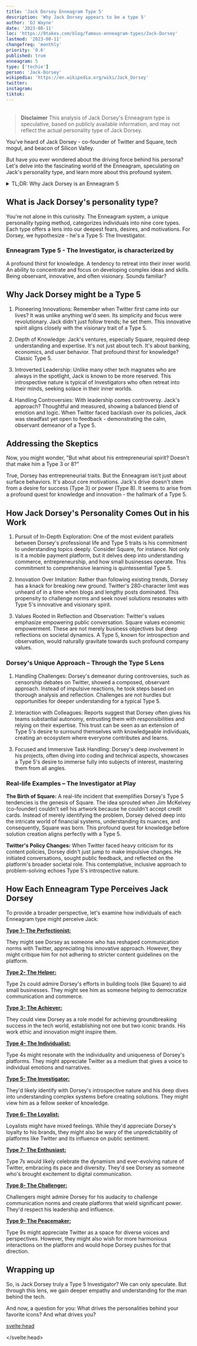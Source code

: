 ```yaml
---
title: 'Jack Dorsey Enneagram Type 5'
description: 'Why Jack Dorsey appears to be a type 5'
author: 'DJ Wayne'
date: '2023-08-11'
loc: 'https://9takes.com/blog/famous-enneagram-types/Jack-Dorsey'
lastmod: '2023-08-11'
changefreq: 'monthly'
priority: '0.6'
published: true
enneagram: 5
type: ['techie']
person: 'Jack-Dorsey'
wikipedia: 'https://en.wikipedia.org/wiki/Jack_Dorsey'
twitter:
instagram:
tiktok:
---
```


<script>
	import  PopCard  from "../../../lib/components/atoms/PopCard.svelte";
</script>

<div
	style="display: flex;
    justify-content: center;
    margin: 1rem 0;
	"
>
	<PopCard
		image={`/types/5s/${'Jack-Dorsey'}.webp`}
		showIcon={false}
		enneagramType="5"
		displayText="Jack Dorsey"
		subtext=""
	/>
</div>

> **Disclaimer** This analysis of Jack Dorsey's Enneagram type is speculative, based on publicly available information, and may not reflect the actual personality type of Jack Dorsey.

<p class="firstLetter">You've heard of Jack Dorsey - co-founder of Twitter and Square, tech mogul, and beacon of Silicon Valley. </p>

But have you ever wondered about the driving force behind his persona? Let's delve into the fascinating world of the Enneagram, speculating on Jack's personality type, and learn more about this profound system.

<details>
<summary class="accordion">TL;DR: Why Jack Dorsey is an Enneagram 5</summary>
<div class="panel">
<ul>
<li><b>Innovative Visionary:</b> When we think of Jack Dorsey, the groundbreaking platforms Twitter and Square come to mind. These aren't mere tech products but reflections of Dorsey's Type 5 trait: an innovative, pioneering spirit that seeks to understand and reshape existing norms.</li>
<li><b>The Deep Thinker:</b> Beneath the surface, Dorsey's inner world is likely a hub of introspection and deep reflection. As a possible Type 5, he may often retreat into his thoughts, pondering over complex problems, seeking profound knowledge, and strategizing innovative solutions even in mundane daily scenarios.</li>
<li><b>Twitter Policy Debates:</b> Dorsey's handling of Twitter's content policies has been a point of contention. This controversy might mirror a Type 5's childhood wounds of feeling incapable or inadequate, leading to a deep-seated fear of being overwhelmed. Dorsey's introspective, calculated approach to feedback could be his way of seeking clarity and understanding, a trait many Type 5s exhibit. We're nudged to empathize, understanding that behind corporate decisions might lie personal fears and insecurities.</li>
<li><b>Core Motivation:</b> Everything Dorsey does, from his ventures to his leadership style, seems to spring from a thirst for knowledge and a desire to be competent. This aligns with the core motivation of a Type 5: seeking understanding, mastering complexities, and ensuring they're well-equipped intellectually to navigate the world.</li>
</ul>
  </div>
</details>

## What is Jack Dorsey's personality type?

You're not alone in this curiosity. The Enneagram system, a unique personality typing method, categorizes individuals into nine core types. Each type offers a lens into our deepest fears, desires, and motivations. For Dorsey, we hypothesize - he's a Type 5: The Investigator.

### Enneagram Type 5 - The Investigator, is characterized by

A profound thirst for knowledge.
A tendency to retreat into their inner world.
An ability to concentrate and focus on developing complex ideas and skills.
Being observant, innovative, and often visionary.
Sounds familiar?

## Why Jack Dorsey might be a Type 5

1. Pioneering Innovations:
   Remember when Twitter first came into our lives? It was unlike anything we'd seen. Its simplicity and focus were revolutionary. Jack didn't just follow trends; he set them. This innovative spirit aligns closely with the visionary trait of a Type 5.

1. Depth of Knowledge:
   Jack's ventures, especially Square, required deep understanding and expertise. It's not just about tech. It's about banking, economics, and user behavior. That profound thirst for knowledge? Classic Type 5.

1. Introverted Leadership:
   Unlike many other tech magnates who are always in the spotlight, Jack is known to be more reserved. This introspective nature is typical of Investigators who often retreat into their minds, seeking solace in their inner worlds.

1. Handling Controversies:
   With leadership comes controversy. Jack's approach? Thoughtful and measured, showing a balanced blend of emotion and logic. When Twitter faced backlash over its policies, Jack was steadfast yet open to feedback - demonstrating the calm, observant demeanor of a Type 5.

## Addressing the Skeptics

Now, you might wonder, "But what about his entrepreneurial spirit? Doesn't that make him a Type 3 or 8?"

True, Dorsey has entrepreneurial traits. But the Enneagram isn't just about surface behaviors. It's about core motivations. Jack's drive doesn't stem from a desire for success (Type 3) or power (Type 8). It seems to arise from a profound quest for knowledge and innovation - the hallmark of a Type 5.

## How Jack Dorsey's Personality Comes Out in his Work

1. Pursuit of In-Depth Exploration:
   One of the most evident parallels between Dorsey's professional life and Type 5 traits is his commitment to understanding topics deeply. Consider Square, for instance. Not only is it a mobile payment platform, but it delves deep into understanding commerce, entrepreneurship, and how small businesses operate. This commitment to comprehensive learning is quintessential Type 5.

2. Innovation Over Imitation:
   Rather than following existing trends, Dorsey has a knack for breaking new ground. Twitter's 280-character limit was unheard of in a time when blogs and lengthy posts dominated. This propensity to challenge norms and seek novel solutions resonates with Type 5's innovative and visionary spirit.

3. Values Rooted in Reflection and Observation:
   Twitter's values emphasize empowering public conversation. Square values economic empowerment. These are not merely business objectives but deep reflections on societal dynamics. A Type 5, known for introspection and observation, would naturally gravitate towards such profound company values.

### Dorsey's Unique Approach – Through the Type 5 Lens

1. Handling Challenges:
   Dorsey's demeanor during controversies, such as censorship debates on Twitter, showed a composed, observant approach. Instead of impulsive reactions, he took steps based on thorough analysis and reflection. Challenges are not hurdles but opportunities for deeper understanding for a typical Type 5.

2. Interaction with Colleagues:
   Reports suggest that Dorsey often gives his teams substantial autonomy, entrusting them with responsibilities and relying on their expertise. This trust can be seen as an extension of Type 5's desire to surround themselves with knowledgeable individuals, creating an ecosystem where everyone contributes and learns.

3. Focused and Immersive Task Handling:
   Dorsey's deep involvement in his projects, often diving into coding and technical aspects, showcases a Type 5's desire to immerse fully into subjects of interest, mastering them from all angles.

### Real-life Examples – The Investigator at Play

**The Birth of Square:** A real-life incident that exemplifies Dorsey's Type 5 tendencies is the genesis of Square. The idea sprouted when Jim McKelvey (co-founder) couldn't sell his artwork because he couldn't accept credit cards. Instead of merely identifying the problem, Dorsey delved deep into the intricate world of financial systems, understanding its nuances, and consequently, Square was born. This profound quest for knowledge before solution creation aligns perfectly with a Type 5.

**Twitter's Policy Changes:** When Twitter faced heavy criticism for its content policies, Dorsey didn't just jump to make impulsive changes. He initiated conversations, sought public feedback, and reflected on the platform's broader societal role. This contemplative, inclusive approach to problem-solving echoes Type 5's introspective nature.

## How Each Enneagram Type Perceives Jack Dorsey

To provide a broader perspective, let's examine how individuals of each Enneagram type might perceive Jack:

<article>
	<a href="/blog/enneagram/enneagram-type-1"><b>Type 1- The Perfectionist:</b></a>
  <p>They might see Dorsey as someone who has reshaped communication norms with Twitter, appreciating his innovative approach. However, they might critique him for not adhering to stricter content guidelines on the platform.</p>
</article>
<article>
	<a href="/blog/enneagram/enneagram-type-2"><b>Type 2- The Helper:</b></a>
  <p>Type 2s could admire Dorsey's efforts in building tools (like Square) to aid small businesses. They might see him as someone helping to democratize communication and commerce.</p>
</article>
<article>
	<a href="/blog/enneagram/enneagram-type-3"><b>Type 3- The Achiever:</b></a>
  <p>They could view Dorsey as a role model for achieving groundbreaking success in the tech world, establishing not one but two iconic brands. His work ethic and innovation might inspire them.</p>
</article>
<article>
	<a href="/blog/enneagram/enneagram-type-4"><b>Type 4- The Individualist:</b></a>
  <p>Type 4s might resonate with the individuality and uniqueness of Dorsey's platforms. They might appreciate Twitter as a medium that gives a voice to individual emotions and narratives.</p>
</article>
<article>
	<a href="/blog/enneagram/enneagram-type-5"><b>Type 5- The Investigator:</b></a>
  <p>They'd likely identify with Dorsey's introspective nature and his deep dives into understanding complex systems before creating solutions. They might view him as a fellow seeker of knowledge.</p>
</article>
<article>
	<a href="/blog/enneagram/enneagram-type-6"><b>Type 6- The Loyalist:</b></a>
  <p>Loyalists might have mixed feelings. While they'd appreciate Dorsey's loyalty to his brands, they might also be wary of the unpredictability of platforms like Twitter and its influence on public sentiment.</p>
</article>
<article>
	<a href="/blog/enneagram/enneagram-type-7"><b>Type 7- The Enthusiast:</b></a>
  <p>Type 7s would likely celebrate the dynamism and ever-evolving nature of Twitter, embracing its pace and diversity. They'd see Dorsey as someone who's brought excitement to digital communication.</p>
</article>
<article>
	<a href="/blog/enneagram/enneagram-type-8"><b>Type 8- The Challenger:</b></a>
  <p>Challengers might admire Dorsey for his audacity to challenge communication norms and create platforms that wield significant power. They'd respect his leadership and influence.</p>
</article>
<article>
	<a href="/blog/enneagram/enneagram-type-9"><b>Type 9- The Peacemaker:</b></a>
  <p>Type 9s might appreciate Twitter as a space for diverse voices and perspectives. However, they might also wish for more harmonious interactions on the platform and would hope Dorsey pushes for that direction.</p>
</article>

## Wrapping up

So, is Jack Dorsey truly a Type 5 Investigator? We can only speculate. But through this lens, we gain deeper empathy and understanding for the man behind the tech.

And now, a question for you: What drives the personalities behind your favorite icons? And what drives you?

<svelte:head>

<script type="application/ld+json">
  {
  "@context": "http://schema.org",
  "@graph": [
    {
      "@type": "Article",
      "articleBody": "This article explores the personality traits of Jack Dorsey from the perspective of the Enneagram Type 5. Known for his introspective nature and seeking deep understanding of systems, Jack embodies many characteristics of Type 5 personalities. The article discusses various facets of Jack's life and career, such as his innovations in tech and his leadership style, linking these attributes to Type 5 characteristics.",
      "creator": {
        "@type": "Person",
        "name": "DJ Wayne",
        "sameAs": ["https://www.instagram.com/djwayne3/", "https://www.youtube.com/@djwayne3", "https://www.linkedin.com/in/davidtwayne/", "https://twitter.com/djwayne3"
        ]
      },
      "author": {
        "@type": "Person",
        "name": "DJ Wayne",
        "sameAs": ["https://www.instagram.com/djwayne3/", "https://www.youtube.com/@djwayne3", "https://www.linkedin.com/in/davidtwayne/", "https://twitter.com/djwayne3"
        ]
      },
      "dateModified": {
        "@type": "Date",
        "@value": "2023-08-11"
      },
      "datePublished": {
        "@type": "Date",
        "@value": "2023-08-11"
      },
      "description": "This blog post examines the reasons why Jack Dorsey might be an Enneagram Type 5. It delves into his personality, his motivations, his inner world, controversies he's faced, and how these elements relate to the core attributes of a Type 5.",
      "headline": "Jack Dorsey Enneagram Type 5",
      "image": {
        "@type": "ImageObject",
        "height": 900,
        "url": "https://9takes.com/types/5s/Jack-Dorsey.webp",
        "width": 900
      },
      "mainEntityOfPage": {
        "@id": "https://9takes.com/blog/famous-enneagram-types/Jack-Dorsey",
        "@type": "WebPage"
      },
      "about": [
        {
            "@type": "Person",
            "name": "Jack Dorsey",
            "description": "Jack Patrick Dorsey (born November 19 1976) is an American Internet entrepreneur philanthropist programmer who is a co-founder and former CEO of Twitter Inc.  as well as co-founder principal executive officer and chairperson of Block Inc",
            "SameAs": [
                "https://www.wikidata.org/wiki/Q335552",
                "http://en.wikipedia.org/wiki/Jack_Dorsey",
                "https://twitter.com/jack"
            ]
        }
      ],
      "mentions": [
          {
              "@type": "Thing",
              "name": "Personality type",
              "description": "In psychology personality type refers to the psychological classification of different types of individuals. Personality types are sometimes distinguished from personality traits with the latter embodying a smaller grouping of behavioral tendencies",
              "SameAs": [
                  "https://www.wikidata.org/wiki/Q786753",
                  "http://en.wikipedia.org/wiki/Personality_type"
              ]
          },
          {
              "@type": "Thing",
              "name": "Enneagram of Personality",
              "description": "The Enneagram of Personality or simply the Enneagram is a model of the human psyche which is principally understood and taught as a typology of nine interconnected personality types. Although the origins and history of ideas associated with the Enneagram of Personality are disputed contemporary approaches are principally derived from the teachings of the Bolivian psycho-spiritual teacher Oscar Ichazo from the 1950s and the Chilean psychiatrist Claudio Naranjo from the 1970s",
              "SameAs": [
                  "https://www.wikidata.org/wiki/Q273047",
                  "http://en.wikipedia.org/wiki/Enneagram_of_Personality"
              ]
          }
      ],
      "publisher": {
        "@type": "Organization",
        "sameAs": ["https://www.instagram.com/9takesdotcom/", "https://twitter.com/9takesdotcom"],
        "logo": {
          "@type": "ImageObject",
          "url": "https://9takes.com/brand/darkRubix.png"
        },
        "name": "9takes"
      }
    },
    {
      "@type": "FAQPage",
      "mainEntity": [
        {
          "@type": "Question",
          "acceptedAnswer": {
            "@type": "Answer",
            "text": "Jack Dorsey displays many traits associated with Enneagram Type 5 personalities. His introspection, deep dives into systems, and his innovative approach to tech solutions highlight his Type 5 tendencies. This introspective and curious nature is core to the motivations of Type 5 individuals."
          },
          "name": "Why is Jack Dorsey considered an Enneagram Type 5?"
        },
        {
          "@type": "Question",
          "acceptedAnswer": {
            "@type": "Answer",
            "text": "Dorsey's creation of Twitter and Square, his unique approach to leadership, and his tendency to deeply explore and understand systems before implementing them are reflective of his Type 5 personality. His constant search for knowledge and his reserved yet profound insights reflect the strengths of Type 5 individuals."
          },
          "name": "What are some examples of Jack Dorsey's Type 5 characteristics?"
        },
        {
          "@type": "Question",
          "acceptedAnswer": {
            "@type": "Answer",
            "text": "Jack Dorsey is well-known for his innovative mindset and quiet leadership style. He is deeply introspective, values understanding, and often stays behind the scenes despite his major influence in the tech world. However, these observations are based on public perception and media portrayal. To truly understand his personality, one would need a direct personal insight."
          },
          "name": "What is Jack Dorsey's personality?"
        },
        {
          "@type": "Question",
          "acceptedAnswer": {
            "@type": "Answer",
            "text": "Jack Dorsey is speculated to be an Enneagram type 5, often known as The Investigator. This Enneagram type is known for being perceptive, innovative, and introspective. They often seek to understand the world around them deeply. It's important to note that this information is speculative and not confirmed by Jack Dorsey."
          },
          "name": "What is Jack Dorsey's Enneagram type?"
        }
      ]
    }
  ]
}
</script>

</svelte:head>

<style lang="scss"></style>
